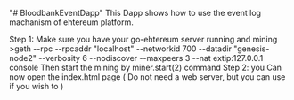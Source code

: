"# BloodbankEventDapp" 
This Dapp shows how to use the event log machanism of ehtereum platform.

Step 1: Make sure you have your go-ehtereum server running and mining 
	>geth --rpc --rpcaddr "localhost" --networkid 700 --datadir "genesis-node2" --verbosity 6  --nodiscover --maxpeers 3 --nat extip:127.0.0.1 console
	Then start the mining 
	by miner.start(2) command
Step 2: you Can now open the index.html page ( Do not need a web server, but you can use if you wish to )
	